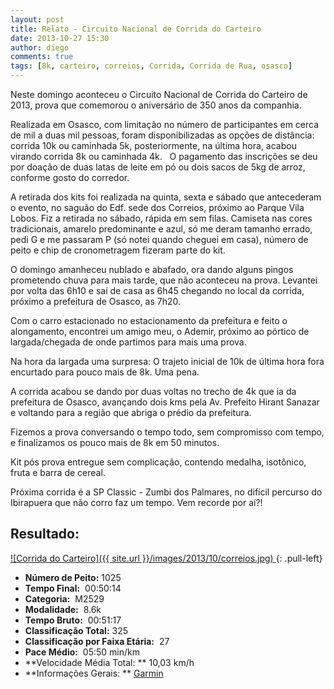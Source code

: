 ```yaml
---
layout: post
title: Relato - Circuito Nacional de Corrida do Carteiro
date: 2013-10-27 15:30
author: diego
comments: true
tags: [8k, carteiro, correios, Corrida, Corrida de Rua, osasco]
---
```

Neste domingo aconteceu o Circuito Nacional de Corrida do Carteiro de 2013, prova que comemorou o aniversário de 350 anos da companhia.

Realizada em Osasco, com limitação no número de participantes em cerca de mil a duas mil pessoas, foram disponibilizadas as opções de distância: corrida 10k ou caminhada 5k, posteriormente, na última hora, acabou virando corrida 8k ou caminhada 4k.   O pagamento das inscrições se deu por doação de duas latas de leite em pó ou dois sacos de 5kg de arroz, conforme gosto do corredor.

A retirada dos kits foi realizada na quinta, sexta e sábado que antecederam o evento, no saguão do Edf. sede dos Correios, próximo ao Parque Vila Lobos. Fiz a retirada no sábado, rápida em sem filas. Camiseta nas cores tradicionais, amarelo predominante e azul, só me deram tamanho errado, pedi G e me passaram P (só notei quando cheguei em casa), número de peito e chip de cronometragem fizeram parte do kit.

O domingo amanheceu nublado e abafado, ora dando alguns pingos prometendo chuva para mais tarde, que não aconteceu na prova. Levantei por volta das 6h10 e saí de casa as 6h45 chegando no local da corrida, próximo a prefeitura de Osasco, as 7h20.

Com o carro estacionado no estacionamento da prefeitura e feito o alongamento, encontrei um amigo meu, o Ademir, próximo ao pórtico de largada/chegada de onde partimos para mais uma prova.

Na hora da largada uma surpresa: O trajeto inicial de 10k de última hora fora encurtado para pouco mais de 8k. Uma pena.

A corrida acabou se dando por duas voltas no trecho de 4k  que ia da prefeitura de Osasco, avançando dois kms pela Av. Prefeito Hirant Sanazar e voltando para a região que abriga o prédio da prefeitura.

Fizemos a prova conversando o tempo todo, sem compromisso com tempo, e finalizamos os pouco mais de 8k em 50 minutos.

Kit pós prova entregue sem complicação, contendo medalha, isotônico, fruta e barra de cereal.

Próxima corrida é a SP Classic - Zumbi dos Palmares, no difícil percurso do Ibirapuera que não corro faz um tempo. Vem recorde por aí?!


## Resultado:

<a href="/images/2013/10/correios_big.jpg">
![Corrida do Carteiro]({{ site.url }}/images/2013/10/correios.jpg)
</a>
{: .pull-left}

* **Número de Peito:**  1025
* **Tempo Final:**  00:50:14
* **Categoria:**  M2529
* **Modalidade:**  8.6k
* **Tempo Bruto:**  00:51:17
* **Classificação Total:**  325
* **Classificação por Faixa Etária:**  27
* **Pace Médio:**  05:50 min/km
* **Velocidade Média Total: **  10,03 km/h
* **Informações Gerais: ** <a href="http://connect.garmin.com/activity/396212034" target="_blank">Garmin</a>
